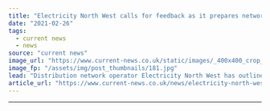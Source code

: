 ```yaml
---
title: "Electricity North West calls for feedback as it prepares network for 3m EVs by 2050"
date: "2021-02-26"
tags: 
  - current news
  - news
source: "current news"
image_url: "https://www.current-news.co.uk/static/images/_400x400_crop_center-center/Electricity-North-West-van-credit-Electricity-North-West.jpg"
image_fp: "/assets/img/post_thumbnails/181.jpg"
lead: "​Distribution network operator Electricity North West has outlined how it will support the more than 3 million electric vehicles (EVs) predicted to be use in its region by 2050."
article_url: "https://www.current-news.co.uk/news/electricity-north-west-calls-for-feedback-as-it-prepares-network-for-3m-evs-by-2050?utm_source=rss-feeds&utm_medium=rss&utm_campaign=rss"
---
```


---
